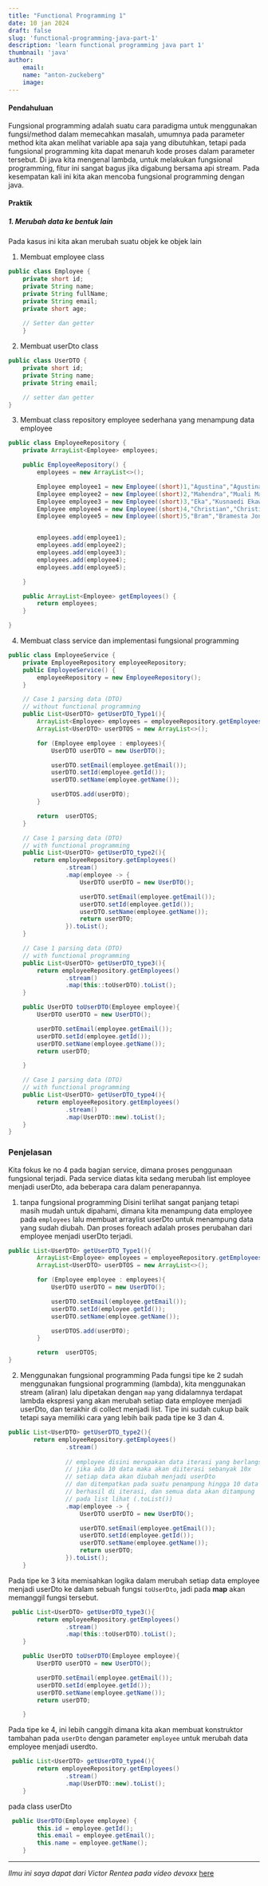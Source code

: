 ```yaml
---
title: "Functional Programming 1"
date: 10 jan 2024
draft: false
slug: 'functional-programming-java-part-1' 
description: 'learn functional programming java part 1'
thumbnail: 'java'
author:
    email:
    name: "anton-zuckeberg"
    image:
---
```


#### Pendahuluan
Fungsional programming adalah suatu cara paradigma untuk menggunakan fungsi/method
dalam memecahkan masalah, umumnya pada parameter method kita akan melihat variable
apa saja yang dibutuhkan, tetapi pada fungsional programming kita dapat menaruh kode
proses dalam parameter tersebut. Di java kita mengenal lambda, untuk melakukan
fungsional programming, fitur ini sangat bagus jika digabung bersama api stream. Pada
kesempatan kali ini kita akan mencoba fungsional programming dengan java.

#### Praktik
##### 1. Merubah data ke bentuk lain
Pada kasus ini kita akan merubah suatu objek ke objek lain

1. Membuat employee class
```java
public class Employee {
    private short id;
    private String name;
    private String fullName;
    private String email;
    private short age;
    
    // Setter dan getter
    }
```
2. Membuat userDto class
```java 
public class UserDTO {
    private short id;
    private String name;
    private String email;

    // setter dan getter
}
```
3. Membuat class repository employee sederhana yang menampung data employee
```java 
public class EmployeeRepository {
    private ArrayList<Employee> employees;

    public EmployeeRepository() {
        employees = new ArrayList<>();

        Employee employee1 = new Employee((short)1,"Agustina","Agustina Anggraeni","agustina@yoo.co.id",(short)29);
        Employee employee2 = new Employee((short)2,"Mahendra","Muali Mahendra","mahendra@yoo.co.id",(short)22);
        Employee employee3 = new Employee((short)3,"Eka","Kusnaedi Ekawati","eka@yoo.co.id",(short)30);
        Employee employee4 = new Employee((short)4,"Christian","Christian Yonex","yonex@yoo.co.id",(short)33);
        Employee employee5 = new Employee((short)5,"Bram","Bramesta Jonnet","bram@yoo.co.id",(short)23);


        employees.add(employee1);
        employees.add(employee2);
        employees.add(employee3);
        employees.add(employee4);
        employees.add(employee5);

    }

    public ArrayList<Employee> getEmployees() {
        return employees;
    }

} 
```
4. Membuat class service dan implementasi fungsional programming
```java 
public class EmployeeService {
    private EmployeeRepository employeeRepository;
    public EmployeeService() {
        employeeRepository = new EmployeeRepository();
    }

    // Case 1 parsing data (DTO)
    // without functional programming
    public List<UserDTO> getUserDTO_Type1(){
        ArrayList<Employee> employees = employeeRepository.getEmployees();
        ArrayList<UserDTO> userDTOS = new ArrayList<>();

        for (Employee employee : employees){
            UserDTO userDTO = new UserDTO();

            userDTO.setEmail(employee.getEmail());
            userDTO.setId(employee.getId());
            userDTO.setName(employee.getName());

            userDTOS.add(userDTO);
        }

        return  userDTOS;
    }

    // Case 1 parsing data (DTO)
    // with functional programming
    public List<UserDTO> getUserDTO_type2(){
       return employeeRepository.getEmployees()
                .stream()
                .map(employee -> {
                    UserDTO userDTO = new UserDTO();

                    userDTO.setEmail(employee.getEmail());
                    userDTO.setId(employee.getId());
                    userDTO.setName(employee.getName());
                    return userDTO;
                }).toList();
    }

    // Case 1 parsing data (DTO)
    // with functional programming
    public List<UserDTO> getUserDTO_type3(){
        return employeeRepository.getEmployees()
                .stream()
                .map(this::toUserDTO).toList();
    }

    public UserDTO toUserDTO(Employee employee){
        UserDTO userDTO = new UserDTO();

        userDTO.setEmail(employee.getEmail());
        userDTO.setId(employee.getId());
        userDTO.setName(employee.getName());
        return userDTO;

    }

    // Case 1 parsing data (DTO)
    // with functional programming
    public List<UserDTO> getUserDTO_type4(){
        return employeeRepository.getEmployees()
                .stream()
                .map(UserDTO::new).toList();
    }
}
```

### Penjelasan
Kita fokus ke no 4 pada bagian service, dimana proses penggunaan
fungsional terjadi. Pada service diatas kita sedang merubah list
employee menjadi userDto, ada beberapa cara dalam penerapannya.

1. tanpa fungsional programming
Disini terlihat sangat panjang tetapi masih mudah untuk dipahami,
dimana kita menampung data employee pada `employees` lalu membuat
arraylist userDto untuk menampung data yang sudah diubah. Dan proses
foreach adalah proses perubahan dari employee menjadi userDto terjadi.
```java 
public List<UserDTO> getUserDTO_Type1(){
        ArrayList<Employee> employees = employeeRepository.getEmployees();
        ArrayList<UserDTO> userDTOS = new ArrayList<>();

        for (Employee employee : employees){
            UserDTO userDTO = new UserDTO();

            userDTO.setEmail(employee.getEmail());
            userDTO.setId(employee.getId());
            userDTO.setName(employee.getName());

            userDTOS.add(userDTO);
        }

        return  userDTOS;
}
```

2. Menggunakan fungsional programming
Pada fungsi tipe ke 2 sudah menggunakan fungsional programming (lambda),
kita menggunakan stream (aliran) lalu dipetakan dengan `map` yang didalamnya
terdapat lambda ekspresi yang akan merubah setiap data employee menjadi userDto,
dan terakhir di collect menjadi list. Tipe ini sudah cukup baik tetapi saya
memiliki cara yang lebih baik pada tipe ke 3 dan 4.
```java 
public List<UserDTO> getUserDTO_type2(){
       return employeeRepository.getEmployees()
                .stream()
                
                // employee disini merupakan data iterasi yang berlangsung
                // jika ada 10 data maka akan diiterasi sebanyak 10x
                // setiap data akan diubah menjadi userDto
                // dan ditempatkan pada suatu penampung hingga 10 data
                // berhasil di iterasi, dan semua data akan ditampung
                // pada list lihat (.toList())
                .map(employee -> {
                    UserDTO userDTO = new UserDTO();

                    userDTO.setEmail(employee.getEmail());
                    userDTO.setId(employee.getId());
                    userDTO.setName(employee.getName());
                    return userDTO;
                }).toList();
    }
```

Pada tipe ke 3 kita memisahkan logika dalam merubah setiap data employee
menjadi userDto ke dalam sebuah fungsi `toUserDto`, jadi pada **map**
akan memanggil fungsi tersebut.

```java 
 public List<UserDTO> getUserDTO_type3(){
        return employeeRepository.getEmployees()
                .stream()
                .map(this::toUserDTO).toList();
    }

    public UserDTO toUserDTO(Employee employee){
        UserDTO userDTO = new UserDTO();

        userDTO.setEmail(employee.getEmail());
        userDTO.setId(employee.getId());
        userDTO.setName(employee.getName());
        return userDTO;

    }
```

Pada tipe ke 4, ini lebih canggih dimana kita akan membuat 
konstruktor tambahan pada `userDto` dengan parameter `employee`
untuk merubah data employee menjadi userdto.

```java 
 public List<UserDTO> getUserDTO_type4(){
        return employeeRepository.getEmployees()
                .stream()
                .map(UserDTO::new).toList();
    }
```

pada class userDto
```java 
 public UserDTO(Employee employee) {
        this.id = employee.getId();
        this.email = employee.getEmail();
        this.name = employee.getName();
    }
```

---
_Ilmu ini saya dapat dari Victor Rentea pada video devoxx_ [here](https://www.youtube.com/watch?v=YnzisJh-ZNI)